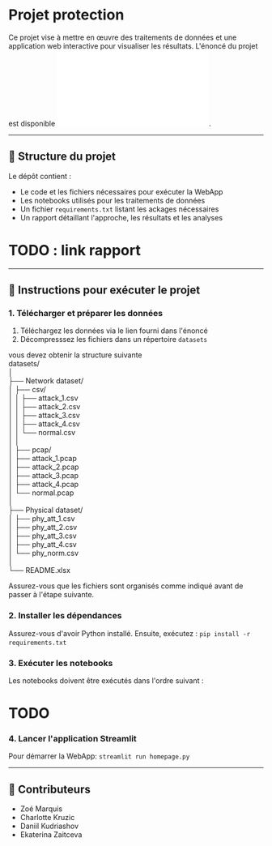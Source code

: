 # Projet protection

Ce projet vise à mettre en œuvre des traitements de données et une application web interactive pour visualiser les résultats. L'énoncé du projet est disponible ![ici](enonce.pdf).

--- 

## 📂 Structure du projet 

Le dépôt contient :

- Le code et les fichiers nécessaires pour exécuter la WebApp
- Les notebooks utilisés pour les traitements de données
- Un fichier ```requirements.txt``` listant les ackages nécessaires
- Un rapport détaillant l'approche, les résultats et les analyses
# TODO : link rapport

---

## 🚀 Instructions pour exécuter le projet

### 1. Télécharger et préparer les données
1. Téléchargez les données via le lien fourni dans l'énoncé
2. Décompresssez les fichiers dans un répertoire ```datasets```

vous devez obtenir la structure suivante   
datasets/  
│  
├── Network dataset/  
│   ├── csv/  
│   │   ├── attack_1.csv  
│   │   ├── attack_2.csv  
│   │   ├── attack_3.csv  
│   │   ├── attack_4.csv  
│   │   └── normal.csv  
│   │  
│   ├── pcap/  
│       ├── attack_1.pcap  
│       ├── attack_2.pcap  
│       ├── attack_3.pcap  
│       ├── attack_4.pcap  
│       └── normal.pcap  
│  
├── Physical dataset/  
│   ├── phy_att_1.csv  
│   ├── phy_att_2.csv  
│   ├── phy_att_3.csv  
│   ├── phy_att_4.csv  
│   └── phy_norm.csv  
│  
└── README.xlsx  

Assurez-vous que les fichiers sont organisés comme indiqué avant de passer à l'étape suivante.

### 2. Installer les dépendances 

Assurez-vous d'avoir Python installé. Ensuite, exécutez :
```pip install -r requirements.txt```

### 3. Exécuter les notebooks
Les notebooks doivent être exécutés dans l'ordre suivant :
# TODO 

### 4. Lancer l'application Streamlit 
Pour démarrer la WebApp: 
```streamlit run homepage.py```

---

## 👷 Contributeurs

- Zoé Marquis
- Charlotte Kruzic
- Daniil Kudriashov
- Ekaterina Zaitceva